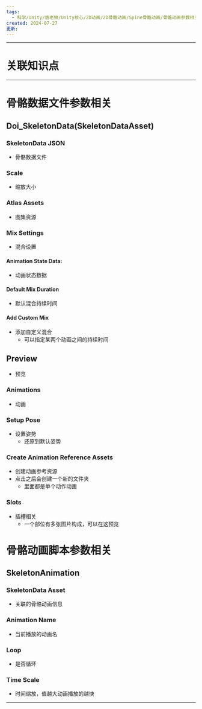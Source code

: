 ```yaml
---
tags:
  - 科学/Unity/唐老狮/Unity核心/2D动画/2D骨骼动画/Spine骨骼动画/骨骼动画参数相关
created: 2024-07-27
更新:
---
```


---
# 关联知识点



---
# 骨骼数据文件参数相关
## Doi_SkeletonData(SkeletonDataAsset)
### SkeletonData JSON

- 骨骼数据文件
### Scale

- 缩放大小
### Atlas Assets

- 图集资源
### Mix Settings

- 混合设置
#### Animation State Data:

- 动画状态数据
#### Default Mix Duration

- 默认混合持续时间
#### Add Custom Mix

- 添加自定义混合
	- 可以指定某两个动画之间的持续时间
## Preview

- 预览
### Animations

- 动画
### Setup Pose

- 设置姿势
	- 还原到默认姿势
### Create Animation Reference Assets

- 创建动画参考资源
- 点击之后会创建一个新的文件夹
	- 里面都是单个动作动画
### Slots

- 插槽相关
	- 一个部位有多张图片构成，可以在这预览
# 骨骼动画脚本参数相关
## SkeletonAnimation
### SkeletonData Asset

- 关联的骨骼动画信息
### Animation Name

- 当前播放的动画名
### Loop

- 是否循环
### Time Scale

- 时间缩放，值越大动画播放的越快

---
